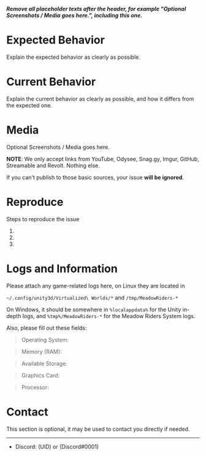 ***Remove all placeholder texts after the header, for example "Optional Screenshots / Media goes here.", including this one.***
# Expected Behavior
Explain the expected behavior as clearly as possible.

# Current Behavior
Explain the current behavior as clearly as possible, and how it differs from the expected one.

# Media
Optional Screenshots / Media goes here.

**NOTE**: We only accept links from YouTube, Odysee, Snag.gy, Imgur, GitHub, Streamable and Revolt. Nothing else.

If you can't publish to those basic sources, your issue **will be ignored**.

# Reproduce
Steps to reproduce the issue

1.
2.
3.

# Logs and Information
Please attach any game-related logs here, on Linux they are located in

`~/.config/unity3d/Virtualized\ Worlds/*` and `/tmp/MeadowRiders-*`

On Windows, it should be somewhere in `%localappdata%` for the Unity in-depth logs, and `%tmp%/MeadowRiders-*` for the Meadow Riders System logs.

Also, please fill out these fields:
> Operating System:

> Memory (RAM):

> Available Storage:

> Graphics Card:

> Processor:

# Contact
This section is optional, it may be used to contact you directly if needed.
***
- Discord: (UID) or (Discord#0001)
